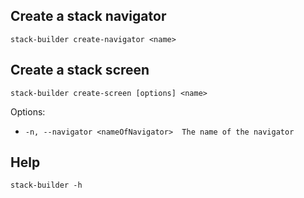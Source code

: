 ## Create a stack navigator

```
stack-builder create-navigator <name>
```

## Create a stack screen

```
stack-builder create-screen [options] <name>
```

Options:

- `-n, --navigator <nameOfNavigator>  The name of the navigator`

## Help

```
stack-builder -h
```
